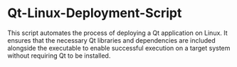 # Qt-Linux-Deployment-Script
This script automates the process of deploying a Qt application on Linux. It ensures that the necessary Qt libraries and dependencies are included alongside the executable to enable successful execution on a target system without requiring Qt to be installed.
